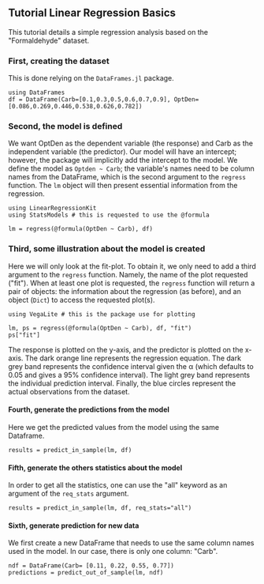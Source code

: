 ## Tutorial Linear Regression Basics

This tutorial details a simple regression analysis based on the "Formaldehyde" dataset.

### First, creating the dataset

This is done relying on the `DataFrames.jl` package.

```@example basic1
using DataFrames
df = DataFrame(Carb=[0.1,0.3,0.5,0.6,0.7,0.9], OptDen=[0.086,0.269,0.446,0.538,0.626,0.782])
```

### Second, the model is defined
We want OptDen as the dependent variable (the response) and Carb as the independent variable (the predictor). Our model will have an intercept; however, the package will implicitly add the intercept to the model. We define the model as `Optden ~ Carb`; the variable's names need to be column names from the DataFrame, which is the second argument to the `regress` function. The `lm` object will then present essential information from the regression.

```@example basic1
using LinearRegressionKit
using StatsModels # this is requested to use the @formula

lm = regress(@formula(OptDen ~ Carb), df)
```

### Third, some illustration about the model is created
Here we will only look at the fit-plot. To obtain it, we only need to add a third argument to the `regress` function. Namely, the name of the plot requested ("fit"). When at least one plot is requested, the `regress` function will return a pair of objects: the information about the regression (as before), and an object (`Dict`) to access the requested plot(s).

```@example basic1
using VegaLite # this is the package use for plotting

lm, ps = regress(@formula(OptDen ~ Carb), df, "fit")
ps["fit"]
```

The response is plotted on the y-axis, and the predictor is plotted on the x-axis. The dark orange line represents the regression equation. The dark grey band represents the confidence interval given the α (which defaults to 0.05 and gives a 95% confidence interval). The light grey band represents the individual prediction interval. Finally, the blue circles represent the actual observations from the dataset.

#### Fourth, generate the predictions from the model
Here we get the predicted values from the model using the same Dataframe.
```@example basic1
results = predict_in_sample(lm, df)
```

#### Fifth, generate the others statistics about the model
In order to get all the statistics, one can use the "all" keyword as an argument of the `req_stats` argument.

```@example basic1
results = predict_in_sample(lm, df, req_stats="all")
```

#### Sixth, generate prediction for new data
We first create a new DataFrame that needs to use the same column names used in the model. In our case, there is only one column: "Carb".

```@example basic1
ndf = DataFrame(Carb= [0.11, 0.22, 0.55, 0.77])
predictions = predict_out_of_sample(lm, ndf)
```

